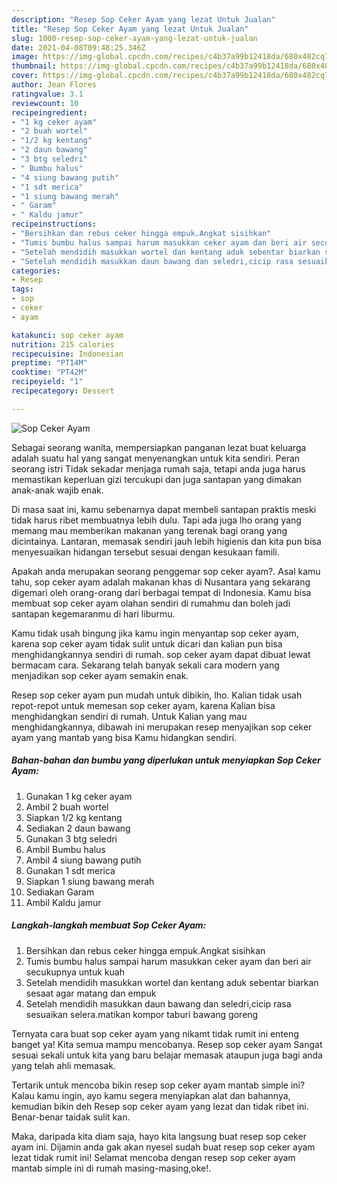 ```yaml
---
description: "Resep Sop Ceker Ayam yang lezat Untuk Jualan"
title: "Resep Sop Ceker Ayam yang lezat Untuk Jualan"
slug: 1000-resep-sop-ceker-ayam-yang-lezat-untuk-jualan
date: 2021-04-08T09:48:25.346Z
image: https://img-global.cpcdn.com/recipes/c4b37a99b12418da/680x482cq70/sop-ceker-ayam-foto-resep-utama.jpg
thumbnail: https://img-global.cpcdn.com/recipes/c4b37a99b12418da/680x482cq70/sop-ceker-ayam-foto-resep-utama.jpg
cover: https://img-global.cpcdn.com/recipes/c4b37a99b12418da/680x482cq70/sop-ceker-ayam-foto-resep-utama.jpg
author: Jean Flores
ratingvalue: 3.1
reviewcount: 10
recipeingredient:
- "1 kg ceker ayam"
- "2 buah wortel"
- "1/2 kg kentang"
- "2 daun bawang"
- "3 btg seledri"
- " Bumbu halus"
- "4 siung bawang putih"
- "1 sdt merica"
- "1 siung bawang merah"
- " Garam"
- " Kaldu jamur"
recipeinstructions:
- "Bersihkan dan rebus ceker hingga empuk.Angkat sisihkan"
- "Tumis bumbu halus sampai harum masukkan ceker ayam dan beri air secukupnya untuk kuah"
- "Setelah mendidih masukkan wortel dan kentang aduk sebentar biarkan sesaat agar matang dan empuk"
- "Setelah mendidih masukkan daun bawang dan seledri,cicip rasa sesuaikan selera.matikan kompor taburi bawang goreng"
categories:
- Resep
tags:
- sop
- ceker
- ayam

katakunci: sop ceker ayam 
nutrition: 215 calories
recipecuisine: Indonesian
preptime: "PT14M"
cooktime: "PT42M"
recipeyield: "1"
recipecategory: Dessert

---
```



![Sop Ceker Ayam](https://img-global.cpcdn.com/recipes/c4b37a99b12418da/680x482cq70/sop-ceker-ayam-foto-resep-utama.jpg)

Sebagai seorang wanita, mempersiapkan panganan lezat buat keluarga adalah suatu hal yang sangat menyenangkan untuk kita sendiri. Peran seorang istri Tidak sekadar menjaga rumah saja, tetapi anda juga harus memastikan keperluan gizi tercukupi dan juga santapan yang dimakan anak-anak wajib enak.

Di masa  saat ini, kamu sebenarnya dapat membeli santapan praktis meski tidak harus ribet membuatnya lebih dulu. Tapi ada juga lho orang yang memang mau memberikan makanan yang terenak bagi orang yang dicintainya. Lantaran, memasak sendiri jauh lebih higienis dan kita pun bisa menyesuaikan hidangan tersebut sesuai dengan kesukaan famili. 



Apakah anda merupakan seorang penggemar sop ceker ayam?. Asal kamu tahu, sop ceker ayam adalah makanan khas di Nusantara yang sekarang digemari oleh orang-orang dari berbagai tempat di Indonesia. Kamu bisa membuat sop ceker ayam olahan sendiri di rumahmu dan boleh jadi santapan kegemaranmu di hari liburmu.

Kamu tidak usah bingung jika kamu ingin menyantap sop ceker ayam, karena sop ceker ayam tidak sulit untuk dicari dan kalian pun bisa menghidangkannya sendiri di rumah. sop ceker ayam dapat dibuat lewat bermacam cara. Sekarang telah banyak sekali cara modern yang menjadikan sop ceker ayam semakin enak.

Resep sop ceker ayam pun mudah untuk dibikin, lho. Kalian tidak usah repot-repot untuk memesan sop ceker ayam, karena Kalian bisa menghidangkan sendiri di rumah. Untuk Kalian yang mau menghidangkannya, dibawah ini merupakan resep menyajikan sop ceker ayam yang mantab yang bisa Kamu hidangkan sendiri.

<!--inarticleads1-->

##### Bahan-bahan dan bumbu yang diperlukan untuk menyiapkan Sop Ceker Ayam:

1. Gunakan 1 kg ceker ayam
1. Ambil 2 buah wortel
1. Siapkan 1/2 kg kentang
1. Sediakan 2 daun bawang
1. Gunakan 3 btg seledri
1. Ambil  Bumbu halus
1. Ambil 4 siung bawang putih
1. Gunakan 1 sdt merica
1. Siapkan 1 siung bawang merah
1. Sediakan  Garam
1. Ambil  Kaldu jamur




<!--inarticleads2-->

##### Langkah-langkah membuat Sop Ceker Ayam:

1. Bersihkan dan rebus ceker hingga empuk.Angkat sisihkan
1. Tumis bumbu halus sampai harum masukkan ceker ayam dan beri air secukupnya untuk kuah
1. Setelah mendidih masukkan wortel dan kentang aduk sebentar biarkan sesaat agar matang dan empuk
1. Setelah mendidih masukkan daun bawang dan seledri,cicip rasa sesuaikan selera.matikan kompor taburi bawang goreng




Ternyata cara buat sop ceker ayam yang nikamt tidak rumit ini enteng banget ya! Kita semua mampu mencobanya. Resep sop ceker ayam Sangat sesuai sekali untuk kita yang baru belajar memasak ataupun juga bagi anda yang telah ahli memasak.

Tertarik untuk mencoba bikin resep sop ceker ayam mantab simple ini? Kalau kamu ingin, ayo kamu segera menyiapkan alat dan bahannya, kemudian bikin deh Resep sop ceker ayam yang lezat dan tidak ribet ini. Benar-benar taidak sulit kan. 

Maka, daripada kita diam saja, hayo kita langsung buat resep sop ceker ayam ini. Dijamin anda gak akan nyesel sudah buat resep sop ceker ayam lezat tidak rumit ini! Selamat mencoba dengan resep sop ceker ayam mantab simple ini di rumah masing-masing,oke!.


